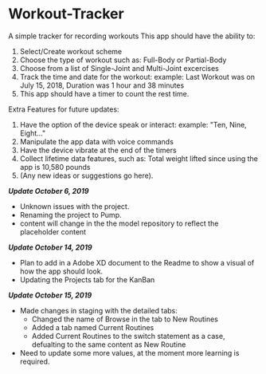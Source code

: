 # Workout-Tracker
A simple tracker for recording workouts
This app should have the ability to:
1. Select/Create workout scheme
2. Choose the type of workout such as: Full-Body or Partial-Body
3. Choose from a list of Single-Joint and Multi-Joint excercises
4. Track the time and date for the workout: example: Last Workout was on July 15, 2018, Duration was 1 hour and 38 minutes
5. This app should have a timer to count the rest time.

Extra Features for future updates:
1. Have the option of the device speak or interact: example: "Ten, Nine, Eight..."
2. Manipulate the app data with voice commands
3. Have the device vibrate at the end of the timers
4. Collect lifetime data features, such as: Total weight lifted since using the app is 10,580 pounds
5. (Any new ideas or suggestions go here).

***Update October 6, 2019***
* Unknown issues with the project. 
* Renaming the project to Pump.
* content will change in the the model repository to reflect the placeholder content 

***Update October 14, 2019***
* Plan to add in a Adobe XD document to the Readme to show a visual of how the app should look.
* Updating the Projects tab for the KanBan

***Update October 15, 2019***
* Made changes in staging with the detailed tabs:
  * Changed the name of Browse in the tab to New Routines
  * Added a tab named Current Routines
  * Added Current Routines to the switch statement as a case, defualting to the same content as New Routine
* Need to update some more values, at the moment more learning is required.
